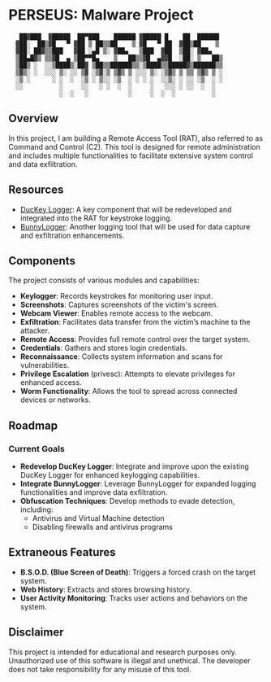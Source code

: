 # PERSEUS: Malware Project

```
   ██▓███  ▓█████  ██▀███    ██████ ▓█████ █    ██  ██████ 
  ▓██░  ██▒▓█   ▀ ▓██ ▒ ██▒▒██    ▒ ▓█   ▀ ██  ▓██▒██    ▒ 
  ▓██░ ██▓▒▒███   ▓██ ░▄█ ▒░ ▓██▄   ▒███  ▓██  ▒██░ ▓██▄   
  ▒██▄█▓▒ ▒▒▓█  ▄ ▒██▀▀█▄    ▒   ██▒▒▓█  ▄▓▓█  ░██░ ▒   ██▒
  ▒██▒ ░  ░░▒████▒░██▓ ▒██▒▒██████▒▒░▒████▒▒█████▓▒██████▒▒
  ▒▓▒░ ░  ░░░ ▒░ ░░ ▒▓ ░▒▓░▒ ▒▓▒ ▒ ░░░ ▒░ ░▒▓▒ ▒ ▒▒ ▒▓▒ ▒ ░
  ░▒ ░      ░ ░  ░  ░▒ ░ ▒░░ ░▒  ░ ░ ░ ░  ░░▒░ ░ ░░ ░▒  ░ ░
  ░░          ░     ░░   ░ ░  ░  ░     ░   ░░░ ░ ░░  ░  ░  
              ░  ░   ░           ░     ░  ░  ░          ░  
```

## Overview
In this project, I am building a Remote Access Tool (RAT), also referred to as Command and Control (C2). This tool is designed for remote administration and includes multiple functionalities to facilitate extensive system control and data exfiltration.

## Resources
- [DucKey Logger](https://github.com/PrettyBoyCosmo/DucKey-Logger): A key component that will be redeveloped and integrated into the RAT for keystroke logging.
- [BunnyLogger](https://github.com/PrettyBoyCosmo/BunnyLogger): Another logging tool that will be used for data capture and exfiltration enhancements.

## Components
The project consists of various modules and capabilities:
- **Keylogger**: Records keystrokes for monitoring user input.
- **Screenshots**: Captures screenshots of the victim's screen.
- **Webcam Viewer**: Enables remote access to the webcam.
- **Exfiltration**: Facilitates data transfer from the victim’s machine to the attacker.
- **Remote Access**: Provides full remote control over the target system.
- **Credentials**: Gathers and stores login credentials.
- **Reconnaissance**: Collects system information and scans for vulnerabilities.
- **Privilege Escalation** (privesc): Attempts to elevate privileges for enhanced access.
- **Worm Functionality**: Allows the tool to spread across connected devices or networks.

## Roadmap
### Current Goals
- **Redevelop DucKey Logger**: Integrate and improve upon the existing DucKey Logger for enhanced keylogging capabilities.
- **Integrate BunnyLogger**: Leverage BunnyLogger for expanded logging functionalities and improve data exfiltration.
- **Obfuscation Techniques**: Develop methods to evade detection, including:
  - Antivirus and Virtual Machine detection
  - Disabling firewalls and antivirus programs

## Extraneous Features
- **B.S.O.D. (Blue Screen of Death)**: Triggers a forced crash on the target system.
- **Web History**: Extracts and stores browsing history.
- **User Activity Monitoring**: Tracks user actions and behaviors on the system.

## Disclaimer
This project is intended for educational and research purposes only. Unauthorized use of this software is illegal and unethical. The developer does not take responsibility for any misuse of this tool.

